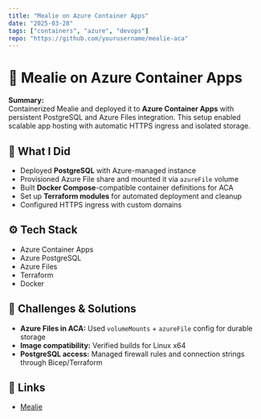 ```yaml
---
title: "Mealie on Azure Container Apps"
date: "2025-03-28"
tags: ["containers", "azure", "devops"]
repo: "https://github.com/yourusername/mealie-aca"
---
```


# 🍴 Mealie on Azure Container Apps

**Summary:**  
Containerized Mealie and deployed it to **Azure Container Apps** with persistent PostgreSQL and Azure Files integration. This setup enabled scalable app hosting with automatic HTTPS ingress and isolated storage.

## 🚀 What I Did
- Deployed **PostgreSQL** with Azure-managed instance
- Provisioned Azure File share and mounted it via `azureFile` volume
- Built **Docker Compose**-compatible container definitions for ACA
- Set up **Terraform modules** for automated deployment and cleanup
- Configured HTTPS ingress with custom domains

## ⚙️ Tech Stack
- Azure Container Apps
- Azure PostgreSQL
- Azure Files
- Terraform
- Docker

## 🧠 Challenges & Solutions
- **Azure Files in ACA:** Used `volumeMounts` + `azureFile` config for durable storage
- **Image compatibility:** Verified builds for Linux x64
- **PostgreSQL access:** Managed firewall rules and connection strings through Bicep/Terraform

## 🔗 Links
- [Mealie](https://docs.mealie.io/)
